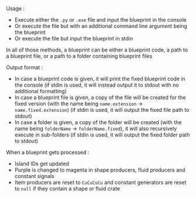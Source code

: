 Usage :

- Execute either the `.py` or `.exe` file and input the blueprint in the console
- Or execute the file but with an additional command line argument being the blueprint
- Or execute the file but input the blueprint in stdin

In all of those methods, a blueprint can be either a blueprint code, a path to a blueprint file, or a path to a folder containing blueprint files


Output format :

- In case a blueprint code is given, it will print the fixed blueprint code in the console (if stdin is used, it will instead output it to stdout with no additional formatting)
- In case a blueprint file is given, a copy of the file will be created for the fixed version (with the name being `name.extension` -> `name.fixed.extension`) (if stdin is used, it will output the fixed file path to stdout)
- In case a folder is given, a copy of the folder will be created (with the name being `folderName` -> `folderName.fixed`), it will also recursively execute in sub-folders (if stdin is used, it will output the fixed folder path to stdout)

When a blueprint gets processed :

- Island IDs get updated
- Purple is changed to magenta in shape producers, fluid producers and constant signals
- Item producers are reset to `CuCuCuCu` and constant generators are reset to `null` if they contain a shape or fluid crate